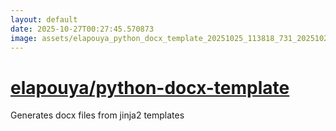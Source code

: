 ```yaml
---
layout: default
date: 2025-10-27T00:27:45.570873
image: assets/elapouya_python_docx_template_20251025_113818_731_20251025_223706_acc80e--20251026T004152917--cropped.png
---
```


# [elapouya/python-docx-template](https://github.com/elapouya/python-docx-template/)

Generates docx files from jinja2 templates
